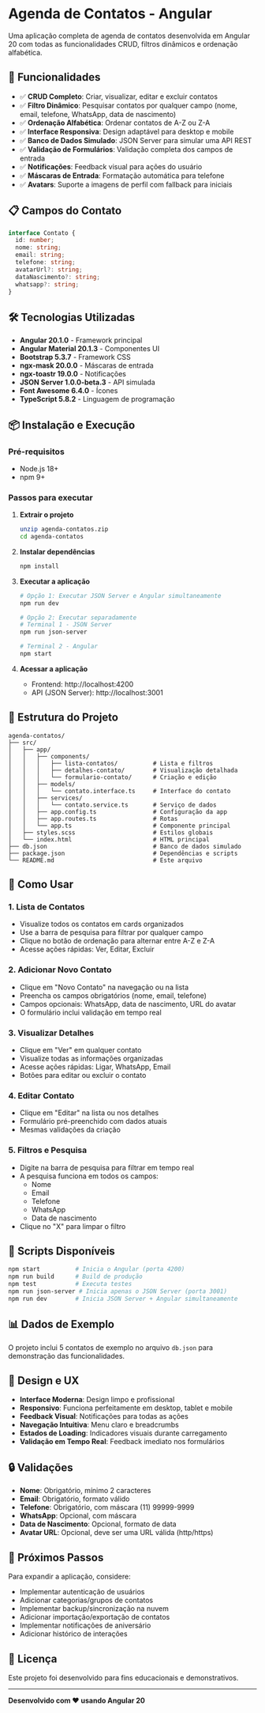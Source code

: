 # Agenda de Contatos - Angular

Uma aplicação completa de agenda de contatos desenvolvida em Angular 20 com todas as funcionalidades CRUD, filtros dinâmicos e ordenação alfabética.

## 🚀 Funcionalidades

- ✅ **CRUD Completo**: Criar, visualizar, editar e excluir contatos
- ✅ **Filtro Dinâmico**: Pesquisar contatos por qualquer campo (nome, email, telefone, WhatsApp, data de nascimento)
- ✅ **Ordenação Alfabética**: Ordenar contatos de A-Z ou Z-A
- ✅ **Interface Responsiva**: Design adaptável para desktop e mobile
- ✅ **Banco de Dados Simulado**: JSON Server para simular uma API REST
- ✅ **Validação de Formulários**: Validação completa dos campos de entrada
- ✅ **Notificações**: Feedback visual para ações do usuário
- ✅ **Máscaras de Entrada**: Formatação automática para telefone
- ✅ **Avatars**: Suporte a imagens de perfil com fallback para iniciais

## 📋 Campos do Contato

```typescript
interface Contato {
  id: number;
  nome: string;
  email: string;
  telefone: string;
  avatarUrl?: string;
  dataNascimento?: string;
  whatsapp?: string;
}
```

## 🛠️ Tecnologias Utilizadas

- **Angular 20.1.0** - Framework principal
- **Angular Material 20.1.3** - Componentes UI
- **Bootstrap 5.3.7** - Framework CSS
- **ngx-mask 20.0.0** - Máscaras de entrada
- **ngx-toastr 19.0.0** - Notificações
- **JSON Server 1.0.0-beta.3** - API simulada
- **Font Awesome 6.4.0** - Ícones
- **TypeScript 5.8.2** - Linguagem de programação

## 📦 Instalação e Execução

### Pré-requisitos

- Node.js 18+ 
- npm 9+

### Passos para executar

1. **Extrair o projeto**
   ```bash
   unzip agenda-contatos.zip
   cd agenda-contatos
   ```

2. **Instalar dependências**
   ```bash
   npm install
   ```

3. **Executar a aplicação**
   ```bash
   # Opção 1: Executar JSON Server e Angular simultaneamente
   npm run dev
   
   # Opção 2: Executar separadamente
   # Terminal 1 - JSON Server
   npm run json-server
   
   # Terminal 2 - Angular
   npm start
   ```

4. **Acessar a aplicação**
   - Frontend: http://localhost:4200
   - API (JSON Server): http://localhost:3001

## 📁 Estrutura do Projeto

```
agenda-contatos/
├── src/
│   ├── app/
│   │   ├── components/
│   │   │   ├── lista-contatos/          # Lista e filtros
│   │   │   ├── detalhes-contato/        # Visualização detalhada
│   │   │   └── formulario-contato/      # Criação e edição
│   │   ├── models/
│   │   │   └── contato.interface.ts     # Interface do contato
│   │   ├── services/
│   │   │   └── contato.service.ts       # Serviço de dados
│   │   ├── app.config.ts                # Configuração da app
│   │   ├── app.routes.ts                # Rotas
│   │   └── app.ts                       # Componente principal
│   ├── styles.scss                      # Estilos globais
│   └── index.html                       # HTML principal
├── db.json                              # Banco de dados simulado
├── package.json                         # Dependências e scripts
└── README.md                            # Este arquivo
```

## 🎯 Como Usar

### 1. Lista de Contatos
- Visualize todos os contatos em cards organizados
- Use a barra de pesquisa para filtrar por qualquer campo
- Clique no botão de ordenação para alternar entre A-Z e Z-A
- Acesse ações rápidas: Ver, Editar, Excluir

### 2. Adicionar Novo Contato
- Clique em "Novo Contato" na navegação ou na lista
- Preencha os campos obrigatórios (nome, email, telefone)
- Campos opcionais: WhatsApp, data de nascimento, URL do avatar
- O formulário inclui validação em tempo real

### 3. Visualizar Detalhes
- Clique em "Ver" em qualquer contato
- Visualize todas as informações organizadas
- Acesse ações rápidas: Ligar, WhatsApp, Email
- Botões para editar ou excluir o contato

### 4. Editar Contato
- Clique em "Editar" na lista ou nos detalhes
- Formulário pré-preenchido com dados atuais
- Mesmas validações da criação

### 5. Filtros e Pesquisa
- Digite na barra de pesquisa para filtrar em tempo real
- A pesquisa funciona em todos os campos:
  - Nome
  - Email
  - Telefone
  - WhatsApp
  - Data de nascimento
- Clique no "X" para limpar o filtro

## 🔧 Scripts Disponíveis

```bash
npm start          # Inicia o Angular (porta 4200)
npm run build      # Build de produção
npm test           # Executa testes
npm run json-server # Inicia apenas o JSON Server (porta 3001)
npm run dev        # Inicia JSON Server + Angular simultaneamente
```

## 📊 Dados de Exemplo

O projeto inclui 5 contatos de exemplo no arquivo `db.json` para demonstração das funcionalidades.

## 🎨 Design e UX

- **Interface Moderna**: Design limpo e profissional
- **Responsivo**: Funciona perfeitamente em desktop, tablet e mobile
- **Feedback Visual**: Notificações para todas as ações
- **Navegação Intuitiva**: Menu claro e breadcrumbs
- **Estados de Loading**: Indicadores visuais durante carregamento
- **Validação em Tempo Real**: Feedback imediato nos formulários

## 🔒 Validações

- **Nome**: Obrigatório, mínimo 2 caracteres
- **Email**: Obrigatório, formato válido
- **Telefone**: Obrigatório, com máscara (11) 99999-9999
- **WhatsApp**: Opcional, com máscara
- **Data de Nascimento**: Opcional, formato de data
- **Avatar URL**: Opcional, deve ser uma URL válida (http/https)

## 🚀 Próximos Passos

Para expandir a aplicação, considere:

- Implementar autenticação de usuários
- Adicionar categorias/grupos de contatos
- Implementar backup/sincronização na nuvem
- Adicionar importação/exportação de contatos
- Implementar notificações de aniversário
- Adicionar histórico de interações

## 📝 Licença

Este projeto foi desenvolvido para fins educacionais e demonstrativos.

---

**Desenvolvido com ❤️ usando Angular 20**

